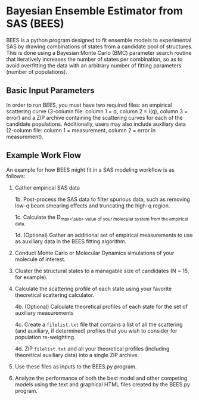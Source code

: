 # Bayesian Ensemble Estimator from SAS (BEES)

BEES is a python program designed to fit ensemble models to experimental SAS by drawing combinations of states from a candidate pool of structures.  This is done using a Bayesian Monte Carlo (BMC) parameter search routine that iteratively increases the number of states per combination, so as to avoid overfitting the data with an arbitrary number of fitting parameters (number of populations).

## Basic Input Parameters

In order to run BEES, you must have two required files: an empirical scattering curve (3-column file: column 1 = q, column 2 = I(q), column 3 = error) and a ZIP archive containing the scattering curves for each of the candidate populations.  Additionally, users may also include auxiliary data (2-column file: column 1 = measurement, column 2 = error in measurement). 

## Example Work Flow

An example for how BEES might fit in a SAS modeling workflow is as follows:

  1.  Gather empirical SAS data

      1b.  Post-process the SAS data to filter spurious data, such as removing low-q beam smearing effects and truncating the high-q region.
      
      1c.  Calculate the D<sub>max<\sub> value of your molecular system from the empirical data.
  
      1d.  (Optional) Gather an additional set of empirical measurements to use as auxiliary data in the BEES fitting algorithm.
 
  2.  Conduct Monte Carlo or Molecular Dynamics simulations of your molecule of interest.
  
  3.  Cluster the structural states to a managable size of candidates (N ~ 15, for example).
  
  4.  Calculate the scattering profile of each state using your favorite theoretical scattering calculator.
    
      4b. (Optional) Calculate theoretical profiles of each state for the set of auxiliary measurements
      
      4c.  Create a `filelist.txt` file that contains a list of all the scattering (and auxiliary, if determined) profiles that you wish to consider for population re-weighting.
      
      4d.  ZIP `filelist.txt` and all your theoretical profiles (including theoretical auxiliary data) into a single ZIP archive.
      
  5. Use these files as inputs to the BEES.py program.
  
  6. Analyze the performance of both the best model and other competing models using the text and graphical HTML files created by the BEES.py program.
